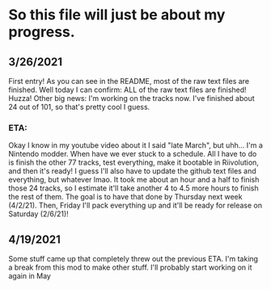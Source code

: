 # So this file will just be about my progress.


## 3/26/2021

First entry! As you can see in the README, most of the raw text files are finished. Well today I can confirm: ALL of the raw text files are finished! Huzza! Other big news:
I'm working on the tracks now. I've finished about 24 out of 101, so that's pretty cool I guess.
### ETA: 
Okay I know in my youtube video about it I said "late March", but uhh... I'm a Nintendo modder. When have we ever stuck to a schedule. All I have to do is finish the other
77 tracks, test everything, make it bootable in Riivolution, and then it's ready! I guess I'll also have to update the github text files and everything, but whatever lmao. 
It took me about an hour and a half to finish those 24 tracks, so I estimate it'll take another 4 to 4.5 more hours to finish the rest of them. The goal is to have that done
by Thursday next week (4/2/21). Then, Friday I'll pack everything up and it'll be ready for release on Saturday (2/6/21)!

## 4/19/2021

Some stuff came up that completely threw out the previous ETA. I'm taking a break from this mod to make other stuff. I'll probably start working on it again in May
